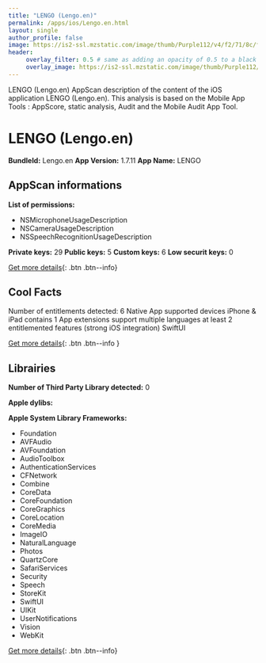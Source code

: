 ```yaml
---
title: "LENGO (Lengo.en)"
permalink: /apps/ios/Lengo.en.html
layout: single
author_profile: false
image: https://is2-ssl.mzstatic.com/image/thumb/Purple112/v4/f2/71/8c/f2718c42-9d14-e796-ac2b-2159e923c24b/AppIcon_en-0-1x_U007emarketing-0-7-0-85-220.png/512x512bb.jpg
header: 
     overlay_filter: 0.5 # same as adding an opacity of 0.5 to a black background
     overlay_image: https://is2-ssl.mzstatic.com/image/thumb/Purple112/v4/f2/71/8c/f2718c42-9d14-e796-ac2b-2159e923c24b/AppIcon_en-0-1x_U007emarketing-0-7-0-85-220.png/512x512bb.jpg
---
```

LENGO (Lengo.en) AppScan description of the content of the iOS application LENGO (Lengo.en). This analysis is based on the Mobile App Tools : AppScore, static analysis, Audit and the Mobile Audit App Tool.

# LENGO (Lengo.en)

**BundleId:** Lengo.en
**App Version:** 1.7.11
**App Name:** LENGO


## AppScan informations 

**List of permissions:** 
- NSMicrophoneUsageDescription
- NSCameraUsageDescription
- NSSpeechRecognitionUsageDescription
  
  
**Private keys:** 29
**Public keys:** 5
**Custom keys:** 6
**Low securit keys:** 0
  
[Get more details](/pricing.html){: .btn .btn--info}

## Cool Facts

Number of entitlements detected: 6
Native App
supported devices iPhone & iPad
contains 1 App extensions
support multiple languages
at least 2 entitlemented features (strong iOS integration)
SwiftUI
  
[Get more details](/pricing.html){: .btn .btn--info }

## Librairies 
**Number of Third Party Library detected:** 0


**Apple dylibs:**


**Apple System Library Frameworks:**
- Foundation
- AVFAudio
- AVFoundation
- AudioToolbox
- AuthenticationServices
- CFNetwork
- Combine
- CoreData
- CoreFoundation
- CoreGraphics
- CoreLocation
- CoreMedia
- ImageIO
- NaturalLanguage
- Photos
- QuartzCore
- SafariServices
- Security
- Speech
- StoreKit
- SwiftUI
- UIKit
- UserNotifications
- Vision
- WebKit


  
[Get more details](/pricing.html){: .btn .btn--info}

